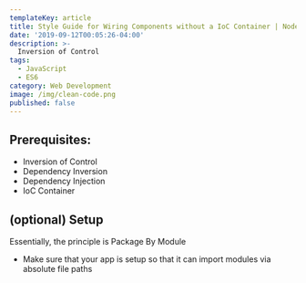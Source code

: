 ```yaml
---
templateKey: article
title: Style Guide for Wiring Components without a IoC Container | Node.js w/ TypeScript
date: '2019-09-12T00:05:26-04:00'
description: >-
  Inversion of Control 
tags:
  - JavaScript
  - ES6
category: Web Development
image: /img/clean-code.png
published: false
---
```


## Prerequisites:

- Inversion of Control
- Dependency Inversion
- Dependency Injection
- IoC Container

## (optional) Setup

Essentially, the principle is Package By Module



- Make sure that your app is setup so that it can import modules via absolute file paths



